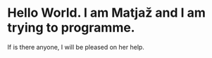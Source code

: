 # Hello World. I am Matjaž and I am trying to programme.
If is there anyone, I will be pleased on her help.
